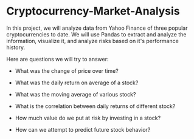 # Cryptocurrency-Market-Analysis
In this project, we will analyze data from Yahoo Finance of three popular cryptocurrencies to date.  We will use Pandas to extract and analyze the information, visualize it, and analyze risks based on it's performance history.


Here are questions we will try to answer:

- What was the change of price over time?

- What was the daily return on average of a stock?

- What was the moving average of various stock?

- What is the correlation between daily returns of different stock?

- How much value do we put at risk by investing in a stock?

- How can we attempt to predict future stock behavior?

